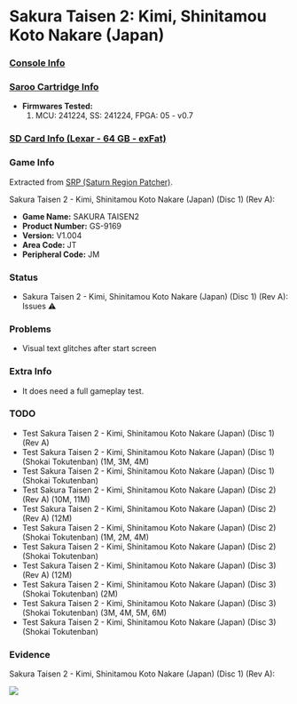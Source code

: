 # Sakura Taisen 2: Kimi, Shinitamou Koto Nakare (Japan)

### [Console Info](../../../../../Info/Consoles/VA13/README.md)

### [Saroo Cartridge Info](../../../../../Info/Cartridges/GuangzhouSanStarOnlineShop/1.6/README.md)

- <b>Firmwares Tested:</b>
  1. MCU: 241224, SS: 241224, FPGA: 05 - v0.7

### [SD Card Info (Lexar - 64 GB - exFat)](../../../../../Info/SdCards/Lexar/64GB/exfat/README.md)

### Game Info

Extracted from [SRP (Saturn Region Patcher)](https://segaxtreme.net/resources/saturn-region-patcher.81/download).

Sakura Taisen 2 - Kimi, Shinitamou Koto Nakare (Japan) (Disc 1) (Rev A):

- <b>Game Name:</b> SAKURA TAISEN2
- <b>Product Number:</b> GS-9169
- <b>Version:</b> V1.004
- <b>Area Code:</b> JT
- <b>Peripheral Code:</b> JM

### Status

- Sakura Taisen 2 - Kimi, Shinitamou Koto Nakare (Japan) (Disc 1) (Rev A): Issues :warning:

### Problems

- Visual text glitches after start screen

### Extra Info

- It does need a full gameplay test.

### TODO

- Test Sakura Taisen 2 - Kimi, Shinitamou Koto Nakare (Japan) (Disc 1) (Rev A)
- Test Sakura Taisen 2 - Kimi, Shinitamou Koto Nakare (Japan) (Disc 1) (Shokai Tokutenban) (1M, 3M, 4M)
- Test Sakura Taisen 2 - Kimi, Shinitamou Koto Nakare (Japan) (Disc 1) (Shokai Tokutenban)
- Test Sakura Taisen 2 - Kimi, Shinitamou Koto Nakare (Japan) (Disc 2) (Rev A) (10M, 11M)
- Test Sakura Taisen 2 - Kimi, Shinitamou Koto Nakare (Japan) (Disc 2) (Rev A) (12M)
- Test Sakura Taisen 2 - Kimi, Shinitamou Koto Nakare (Japan) (Disc 2) (Shokai Tokutenban) (1M, 2M, 4M)
- Test Sakura Taisen 2 - Kimi, Shinitamou Koto Nakare (Japan) (Disc 2) (Shokai Tokutenban)
- Test Sakura Taisen 2 - Kimi, Shinitamou Koto Nakare (Japan) (Disc 3) (Rev A) (12M)
- Test Sakura Taisen 2 - Kimi, Shinitamou Koto Nakare (Japan) (Disc 3) (Shokai Tokutenban) (2M)
- Test Sakura Taisen 2 - Kimi, Shinitamou Koto Nakare (Japan) (Disc 3) (Shokai Tokutenban) (3M, 4M, 5M, 6M)
- Test Sakura Taisen 2 - Kimi, Shinitamou Koto Nakare (Japan) (Disc 3) (Shokai Tokutenban)

### Evidence

Sakura Taisen 2 - Kimi, Shinitamou Koto Nakare (Japan) (Disc 1) (Rev A):

[![](https://img.youtube.com/vi/SV5m9jxM244/0.jpg)](https://www.youtube.com/watch?v=SV5m9jxM244)
